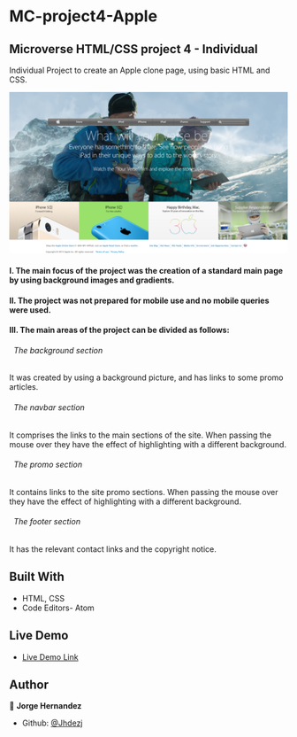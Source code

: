 # MC-project4-Apple

## Microverse HTML/CSS project 4 - Individual
Individual Project to create an Apple clone page, using basic HTML and CSS.

![screenshot](images/MC-project4-Apple_Screen-shot.png)

#### I. The main focus of the project was the creation of a standard main page by using background images and gradients.

#### II. The project was not prepared for mobile use and no mobile queries were used.

#### III. The main areas of the project can be divided as follows:

  ###### &nbsp; The background section
  It was created by using a background picture, and has links to some promo articles.

  ###### &nbsp; The navbar section
  It comprises the links to the main sections of the site. When passing the mouse over they have the effect of highlighting with a different background.

  ###### &nbsp; The promo section
  It contains links to the site promo sections. When passing the mouse over they have the effect of highlighting with a different background.

  ###### &nbsp; The footer section
  It has the relevant contact links and the copyright notice.  

## Built With

- HTML, CSS
- Code Editors- Atom
## Live Demo

- [Live Demo Link](https://rawcdn.githack.com/Jhdezj/MC-project4-Apple/efc3f6b154873cf55fd079269fef75b7a7a3f0a2/index.html)


## Author

👤 **Jorge Hernandez**

- Github: [@Jhdezj](https://github.com/Jhdezj)

